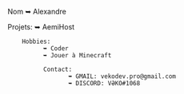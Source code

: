 Nom
  ➥ Alexandre
  
  Projets:
        ➥ AemiHost
        
        Hobbies:
              ➥ Coder
              ➥ Jouer à Minecraft
              
              Contact:
                     ➥ GMAIL: vekodev.pro@gmail.com
                     ➥ DISCORD: VƏKO#1068
